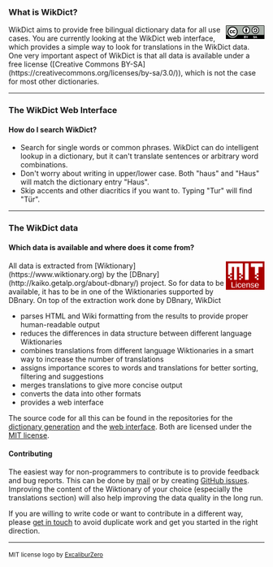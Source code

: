 ### What is WikDict?

<img style="float: right; width: 15%" src="/static/img/markdown/by-sa.svg">
WikDict aims to provide free bilingual dictionary data for all use cases. You are currently looking at the WikDict web interface, which provides a simple way to look for translations in the WikDict data. One very important aspect of WikDict is that all data is available under a free license ([Creative Commons BY-SA](https://creativecommons.org/licenses/by-sa/3.0/)), which is not the case for most other dictionaries.

---

### The WikDict Web Interface

#### How do I search WikDict?

* Search for single words or common phrases. WikDict can do intelligent lookup in a dictionary, but it can't translate sentences or arbitrary word combinations.
* Don't worry about writing in upper/lower case. Both "haus" and "Haus" will match the dictionary entry "Haus".
* Skip accents and other diacritics if you want to. Typing "Tur" will find "Tür".

---

### The WikDict data

#### Which data is available and where does it come from?

<img style="float: right; width: 15%" src="/static/img/markdown/mit-license.svg">
All data is extracted from [Wiktionary](https://www.wiktionary.org) by the [DBnary](http://kaiko.getalp.org/about-dbnary/) project. So for data to be available, it has to be in one of the Wiktionaries supported by DBnary. On top of the extraction work done by DBnary, WikDict

* parses HTML and Wiki formatting from the results to provide proper human-readable output 
* reduces the differences in data structure between different language Wiktionaries
* combines translations from different language Wiktionaries in a smart way to increase the number of translations
* assigns importance scores to words and translations for better sorting, filtering and suggestions
* merges translations to give more concise output
* converts the data into other formats
* provides a web interface

The source code for all this can be found in the repositories for the [dictionary generation](https://github.com/karlb/wikdict-gen) and the [web interface](https://github.com/karlb/wikdict-web). Both are licensed under the [MIT license](https://choosealicense.com/licenses/mit/).

#### Contributing

The easiest way for non-programmers to contribute is to provide feedback and bug reports. This can be done by [mail] or by creating [GitHub issues][issues]. Improving the content of the Wiktionary of your choice (especially the translations section) will also help improving the data quality in the long run.

If you are willing to write code or want to contribute in a different way, please [get in touch][mail] to avoid duplicate work and get you started in the right direction.

[mail]: mailto:karl@karl.berlin
[issues]: https://github.com/karlb/wikdict-web/issues

---
<small>MIT license logo by [ExcaliburZero](https://excaliburzero.deviantart.com/art/MIT-License-Logo-595847140)</small>
